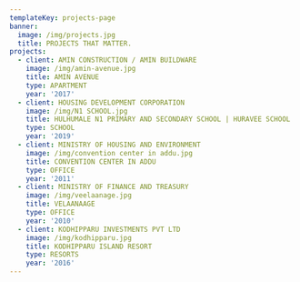 ```yaml
---
templateKey: projects-page
banner:
  image: /img/projects.jpg
  title: PROJECTS THAT MATTER.
projects:
  - client: AMIN CONSTRUCTION / AMIN BUILDWARE
    image: /img/amin-avenue.jpg
    title: AMIN AVENUE
    type: APARTMENT
    year: '2017'
  - client: HOUSING DEVELOPMENT CORPORATION
    image: /img/N1 SCHOOL.jpg
    title: HULHUMALE N1 PRIMARY AND SECONDARY SCHOOL | HURAVEE SCHOOL
    type: SCHOOL
    year: '2019'
  - client: MINISTRY OF HOUSING AND ENVIRONMENT
    image: /img/convention center in addu.jpg
    title: CONVENTION CENTER IN ADDU
    type: OFFICE
    year: '2011'
  - client: MINISTRY OF FINANCE AND TREASURY
    image: /img/veelaanage.jpg
    title: VELAANAAGE
    type: OFFICE
    year: '2010'
  - client: KODHIPPARU INVESTMENTS PVT LTD
    image: /img/kodhipparu.jpg
    title: KODHIPPARU ISLAND RESORT
    type: RESORTS
    year: '2016'
---
```


